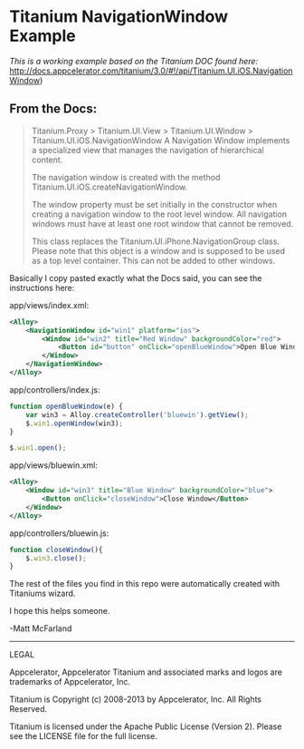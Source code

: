 # Titanium NavigationWindow Example

*This is a working example based on the Titanium DOC found here:* http://docs.appcelerator.com/titanium/3.0/#!/api/Titanium.UI.iOS.NavigationWindow)

## From the Docs: ##
> Titanium.Proxy > Titanium.UI.View > Titanium.UI.Window > Titanium.UI.iOS.NavigationWindow
> A Navigation Window implements a specialized view that manages the navigation of hierarchical content.
>
> The navigation window is created with the method Titanium.UI.iOS.createNavigationWindow.
>
> The window property must be set initially in the constructor when creating a navigation window to the root level window. All navigation windows must have at least one root window that cannot be removed.
>
> This class replaces the Titanium.UI.iPhone.NavigationGroup class. Please note that this object is a window and is supposed to be used as a top level container. This can not be added to other windows. 


Basically I copy pasted exactly what the Docs said, you can see the instructions here:

app/views/index.xml:
```xml
<Alloy>
    <NavigationWindow id="win1" platform="ios">
        <Window id="win2" title="Red Window" backgroundColor="red">
            <Button id="button" onClick="openBlueWindow">Open Blue Window</Button>
        </Window>
    </NavigationWindow>
</Alloy>
```

app/controllers/index.js:
```js
function openBlueWindow(e) {
    var win3 = Alloy.createController('bluewin').getView();
    $.win1.openWindow(win3);
}

$.win1.open();
```

app/views/bluewin.xml:
```xml
<Alloy>
    <Window id="win3" title="Blue Window" backgroundColor="blue">
        <Button onClick="closeWindow">Close Window</Button>
    </Window>
</Alloy>
```

app/controllers/bluewin.js:
```js
function closeWindow(){
    $.win3.close();
}
```

The rest of the files you find in this repo were automatically created with Titaniums wizard.

I hope this helps someone.

-Matt McFarland



----------------------------------
LEGAL

Appcelerator, Appcelerator Titanium and associated marks and logos are 
trademarks of Appcelerator, Inc. 

Titanium is Copyright (c) 2008-2013 by Appcelerator, Inc. All Rights Reserved.

Titanium is licensed under the Apache Public License (Version 2). Please
see the LICENSE file for the full license.

